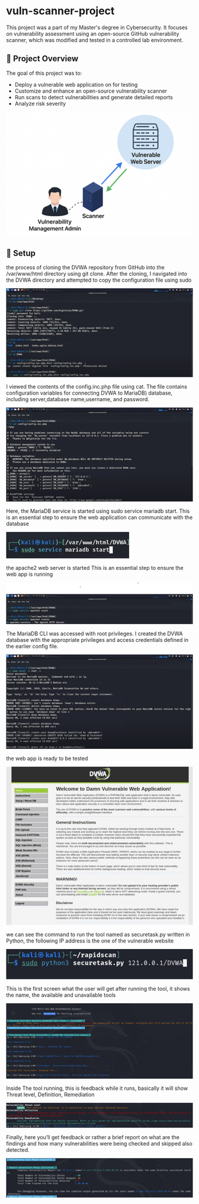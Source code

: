 # vuln-scanner-project
This project was a part of my Master's degree in Cybersecurity. It focuses on vulnerability assessment using an open-source GitHub vulnerability scanner, which was modified and tested in a controlled lab environment.

## 🔧 Project Overview

The goal of this project was to:
- Deploy a vulnerable web application on for testing
- Customize and enhance an open-source vulnerability scanner
- Run scans to detect vulnerabilities and generate detailed reports
- Analyze risk severity

![Scanner Running](images/Project_Chart.png)
  
## 📸 Setup
the process of cloning the DVWA repository from GitHub into the /var/www/html directory using git clone. After the cloning, I navigated into the DVWA directory and attempted to copy the configuration file using sudo

![Scanner Running](images/DVWA%201.jpg)

I viewed the contents of the config.inc.php file using cat. The file contains configuration variables for connecting DVWA to MariaDB) database, including server,database name,username, and password.

![Scanner Running](images/DVWA%202.jpg)

Here, the MariaDB service is started using sudo service mariadb start. This is an essential step to ensure the web application can communicate with the database

![Scanner Running](images/DVWA%203.jpg)

the apache2 web server is started This is an essential step to ensure the web app is running

![Scanner Running](images/DVWA%205.jpg)

The MariaDB CLI was accessed with root privileges. I created the DVWA database with the appropriate privileges and access credentials defined in the earlier config file.

![Scanner Running](images/DVWA%204.jpg)

the web app is ready to be tested

![Scanner Running](images/DVWA.jpg)

we can see the command to run the tool named as securetask.py written in Python, the following IP address is the one of the vulnerable website

![Scanner Running](images/Running%20Command.jpg)

This is the first screen what the user will get after running the tool, it shows the name, the available and unavailable tools

![Scanner Running](images/Scanner%20running.jpg)

Inside The tool running, this is feedback while it runs, basically it will show Threat level, Definition, Remediation

![Scanner Running](images/Scanner%20feedback.jpg)


Finally, here you’ll get feedback or rather a brief report on what are the findings and how many vulnerabilities were being checked and skipped also detected.

![Scanner Running](images/Scanner%20results.jpg)
